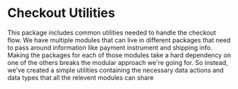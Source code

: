 # Checkout Utilities
This package includes common utilities needed to handle the checkout flow. We have multiple modules
that can live in different packages that need to pass around information like payment instrument and
shipping info. Making the packages for each of those modules take a hard dependency on one of the others
breaks the modular approach we're going for. So instead, we've created a simple utilities containing
the necessary data actions and data types that all the relevent modules can share  
